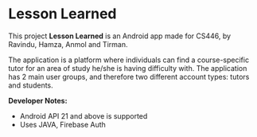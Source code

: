 # Lesson Learned

This project **Lesson Learned** is an Android app made for CS446, by Ravindu, Hamza, Anmol and Tirman.

The application is a platform where individuals can find a course-specific tutor for an area of study he/she is having difficulty with. The application has 2 main user groups, and therefore two different account types: tutors and students.

**Developer Notes:**
- Android API 21 and above is supported
- Uses JAVA, Firebase Auth